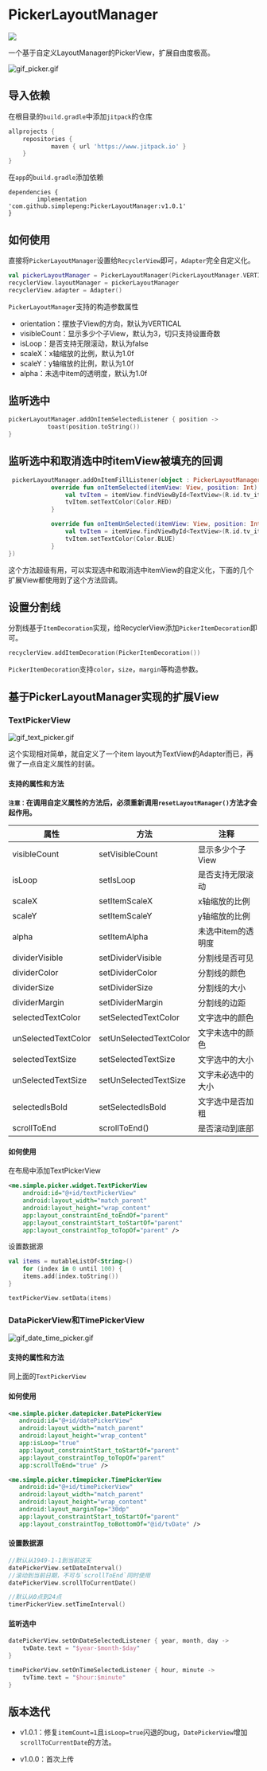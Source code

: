 # PickerLayoutManager

[![](https://jitpack.io/v/simplepeng/PickerLayoutManager.svg)](https://jitpack.io/#simplepeng/PickerLayoutManager)

一个基于自定义LayoutManager的PickerView，扩展自由度极高。

![gif_picker.gif](https://i.loli.net/2020/09/07/RBNdOF64fsCuj5U.gif)

## 导入依赖

在根目录的`build.gradle`中添加`jitpack`的仓库

```groovy
allprojects {
	repositories {
			maven { url 'https://www.jitpack.io' }
	}
}
```

在`app`的`build.gradle`添加依赖

```gr
dependencies {
	    implementation 'com.github.simplepeng:PickerLayoutManager:v1.0.1'
}
```

## 如何使用

直接将`PickerLayoutManager`设置给`RecyclerView`即可，`Adapter`完全自定义化。

```kotlin
val pickerLayoutManager = PickerLayoutManager(PickerLayoutManager.VERTICAL)
recyclerView.layoutManager = pickerLayoutManager
recyclerView.adapter = Adapter()
```

`PickerLayoutManager`支持的构造参数属性

* orientation：摆放子View的方向，默认为VERTICAL
* visibleCount：显示多少个子View，默认为3，切只支持设置奇数
* isLoop：是否支持无限滚动，默认为false
* scaleX：x轴缩放的比例，默认为1.0f
* scaleY：y轴缩放的比例，默认为1.0f
* alpha：未选中item的透明度，默认为1.0f

## 监听选中

```kotlin
pickerLayoutManager.addOnItemSelectedListener { position ->
           toast(position.toString()) 
}
```

## 监听选中和取消选中时itemView被填充的回调

```kotlin
 pickerLayoutManager.addOnItemFillListener(object : PickerLayoutManager.OnItemFillListener {
            override fun onItemSelected(itemView: View, position: Int) {
                val tvItem = itemView.findViewById<TextView>(R.id.tv_item)
                tvItem.setTextColor(Color.RED)
            }

            override fun onItemUnSelected(itemView: View, position: Int) {
                val tvItem = itemView.findViewById<TextView>(R.id.tv_item)
                tvItem.setTextColor(Color.BLUE)
            }
})       
```

这个方法超级有用，可以实现选中和取消选中itemView的自定义化，下面的几个扩展View都使用到了这个方法回调。

## 设置分割线

分割线基于`ItemDecoration`实现，给RecyclerView添加`PickerItemDecoration`即可。

```kotlin
recyclerView.addItemDecoration(PickerItemDecoration())
```

`PickerItemDecoration`支持`color`，`size`，`margin`等构造参数。

## 基于PickerLayoutManager实现的扩展View

### TextPickerView

![gif_text_picker.gif](https://i.loli.net/2020/09/07/pUMW5o4TKBGlY9R.gif)

这个实现相对简单，就自定义了一个item layout为TextView的Adapter而已，再做了一点自定义属性的封装。

#### 支持的属性和方法

**`注意：`在调用自定义属性的方法后，必须重新调用`resetLayoutManager()`方法才会起作用。**

| 属性        | 方法 | 注释 |
| ------------------- | ------------- | ---- |
| visibleCount        | setVisibleCount | 显示多少个子View |
| isLoop              | setIsLoop | 是否支持无限滚动 |
| scaleX              | setItemScaleX | x轴缩放的比例 |
| scaleY              | setItemScaleY | y轴缩放的比例 |
| alpha               | setItemAlpha | 未选中item的透明度 |
| dividerVisible      | setDividerVisible | 分割线是否可见 |
| dividerColor        | setDividerColor | 分割线的颜色 |
| dividerSize         | setDividerSize | 分割线的大小 |
| dividerMargin       | setDividerMargin | 分割线的边距 |
| selectedTextColor   | setSelectedTextColor | 文字选中的颜色 |
| unSelectedTextColor | setUnSelectedTextColor | 文字未选中的颜色 |
| selectedTextSize    | setSelectedTextSize | 文字选中的大小 |
| unSelectedTextSize  | setUnSelectedTextSize | 文字未必选中的大小 |
| selectedIsBold      | setSelectedIsBold | 文字选中是否加粗 |
| scrollToEnd         | scrollToEnd() | 是否滚动到底部 |

#### 如何使用

在布局中添加TextPickerView

```xml
<me.simple.picker.widget.TextPickerView
	android:id="@+id/textPickerView"
	android:layout_width="match_parent"
	android:layout_height="wrap_content"
	app:layout_constraintEnd_toEndOf="parent"
	app:layout_constraintStart_toStartOf="parent"
	app:layout_constraintTop_toTopOf="parent" />
```

设置数据源

```kotlin
val items = mutableListOf<String>()
	for (index in 0 until 100) {
	items.add(index.toString())
}

textPickerView.setData(items)
```

### DataPickerView和TimePickerView

![gif_date_time_picker.gif](https://i.loli.net/2020/09/07/vREh2qdQi1HpgYj.gif)

#### 支持的属性和方法

同上面的`TextPickerView`

#### 如何使用

```xml
<me.simple.picker.datepicker.DatePickerView
   android:id="@+id/datePickerView"
   android:layout_width="match_parent"
   android:layout_height="wrap_content"
   app:isLoop="true"
   app:layout_constraintStart_toStartOf="parent"
   app:layout_constraintTop_toTopOf="parent"
   app:scrollToEnd="true" />

<me.simple.picker.timepicker.TimePickerView
   android:id="@+id/timePickerView"
   android:layout_width="match_parent"
   android:layout_height="wrap_content"
   android:layout_marginTop="30dp"
   app:layout_constraintStart_toStartOf="parent"
   app:layout_constraintTop_toBottomOf="@id/tvDate" />
```

#### 设置数据源

```kotlin
//默认从1949-1-1到当前这天
datePickerView.setDateInterval()
//滚动到当前日期，不可与`scrollToEnd`同时使用
datePickerView.scrollToCurrentDate()

//默认从0点到24点
timerPickerView.setTimeInterval()
```

#### 监听选中

```kotlin
datePickerView.setOnDateSelectedListener { year, month, day ->
	tvDate.text = "$year-$month-$day"
}

timePickerView.setOnTimeSelectedListener { hour, minute ->
	tvTime.text = "$hour:$minute"
}
```

## 版本迭代

* v1.0.1：修复`itemCount=1`且`isLoop=true`闪退的bug，`DatePickerView`增加`scrollToCurrentDate`的方法。

* v1.0.0：首次上传